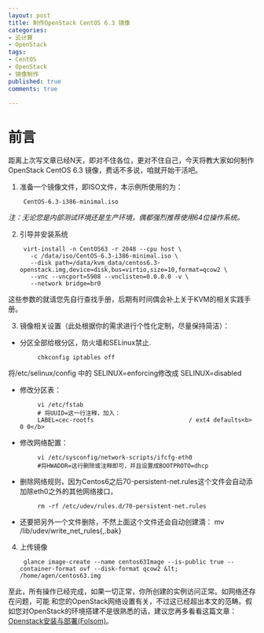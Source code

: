 ```yaml
---
layout: post
title: 制作OpenStack CentOS 6.3 镜像
categories:
- 云计算
- OpenStack
tags:
- CentOS
- OpenStack
- 镜像制作
published: true
comments: true

---
```

# 前言
距离上次写文章已经N天，即对不住各位，更对不住自己，今天将教大家如何制作
OpenStack CentOS 6.3 镜像，费话不多说，咱就开始干活吧。

1. 准备一个镜像文件，即ISO文件，本示例所使用的为：

        CentOS-6.3-i386-minimal.iso

 *注：无论您是内部测试环境还是生产环境，偶都强烈推荐使用64位操作系统。*

2. 引导并安装系统

        virt-install -n CentOS63 -r 2048 --cpu host \
          -c /data/iso/CentOS-6.3-i386-minimal.iso \
          --disk path=/data/kvm_data/centos6.3-openstack.img,device=disk,bus=virtio,size=10,format=qcow2 \
          --vnc --vncport=5908 --vnclisten=0.0.0.0 -v \
          --network bridge=br0

 这些参数的就请您先自行查找手册，后期有时间偶会补上关于KVM的相关实践手册。

3. 镜像相关设置（此处根据你的需求进行个性化定制，尽量保持简洁）：
 * 分区全部给根分区，防火墙和SELinux禁止.

            chkconfig iptables off

 将/etc/selinux/config 中的 SELINUX=enforcing修改成 SELINUX=disabled
 * 修改分区表：

            vi /etc/fstab
            # 将UUID=这一行注释，加入：
            LABEL=cec-rootfs                           / ext4 defaults<b> 0 0</b>
 * 修改网络配置：

            vi /etc/sysconfig/network-scripts/ifcfg-eth0
            #将HWADDR=这行删除或注释即可，并且设置成BOOTPROTO=dhcp

 * 删除网络规则，因为Centos6之后70-persistent-net.rules这个文件会自动添加除eth0之外的其他网络接口，

            rm -rf /etc/udev/rules.d/70-persistent-net.rules
 * 还要把另外一个文件删除，不然上面这个文件还会自动创建滴：
            mv /lib/udev/write_net_rules{,.bak}
4. 上传镜像

        glance image-create --name centos63Image --is-public true --container-format ovf --disk-format qcow2 &lt; /home/agen/centos63.img

 至此，所有操作已经完成，如果一切正常，你所创建的实例访问正常。如网络还存在问题，可能
和您的OpenStack网络设置有关，不过这已经超出本文的范畴。假如您对OpenStack的环境搭建不是很熟悉的话，建议您再多看看这篇文章：<a title="Openstack安装与部署(Folsom)" href="http://agenge.com/cloud-computing/openstack_install_with_deploy_for_folsom.html">Openstack安装与部署(Folsom)</a>。
